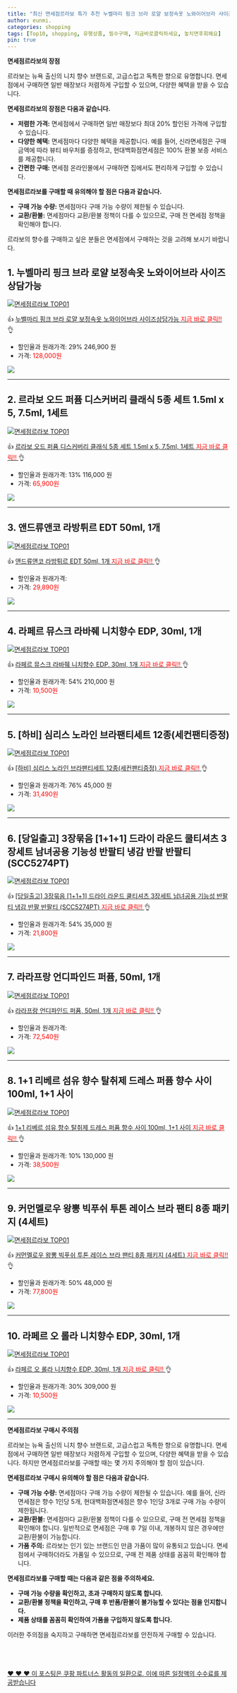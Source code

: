 ```yaml
---
title: "최신 면세점르라보 특가 추천 누벨마리 핑크 브라 로얄 보정속옷 노와이어브라 사이즈상담가능 비교 장점"
author: eunmi.
categories: shopping
tags: [Top10, shopping, 유행상품, 필수구매, 지금바로클릭하세요, 놓치면후회해요]
pin: true
---
```

**면세점르라보의 장점**

르라보는 뉴욕 출신의 니치 향수 브랜드로, 고급스럽고 독특한 향으로 유명합니다. 면세점에서 구매하면 일반 매장보다 저렴하게 구입할 수 있으며, 다양한 혜택을 받을 수 있습니다.

**면세점르라보의 장점은 다음과 같습니다.**

* **저렴한 가격:** 면세점에서 구매하면 일반 매장보다 최대 20% 할인된 가격에 구입할 수 있습니다.
* **다양한 혜택:** 면세점마다 다양한 혜택을 제공합니다. 예를 들어, 신라면세점은 구매 금액에 따라 뷰티 바우처를 증정하고, 현대백화점면세점은 100% 환불 보증 서비스를 제공합니다.
* **간편한 구매:** 면세점 온라인몰에서 구매하면 집에서도 편리하게 구입할 수 있습니다.

**면세점르라보를 구매할 때 유의해야 할 점은 다음과 같습니다.**

* **구매 가능 수량:** 면세점마다 구매 가능 수량이 제한될 수 있습니다.
* **교환/환불:** 면세점마다 교환/환불 정책이 다를 수 있으므로, 구매 전 면세점 정책을 확인해야 합니다.

르라보의 향수를 구매하고 싶은 분들은 면세점에서 구매하는 것을 고려해 보시기 바랍니다.

   

## 1. 누벨마리 핑크 브라 로얄 보정속옷 노와이어브라 사이즈상담가능

[![면세점르라보 TOP01](https://thumbnail9.coupangcdn.com/thumbnails/remote/230x230ex/image/vendor_inventory/a1f7/8eba65da9a996f853c89f7d6eeaaad38a462c922d62ce627ff6bed28872f.jpg)](https://link.coupang.com/re/AFFSDP?lptag=AF3617701&subid=GithubCoopas&pageKey=4842750383&traceid=V0-153&itemId=6260474442&vendorItemId=73556146638)


👍 [누벨마리 핑크 브라 로얄 보정속옷 노와이어브라 사이즈상담가능 <font color=red> 지금 바로 클릭!! </font> ](https://link.coupang.com/re/AFFSDP?lptag=AF3617701&subid=GithubCoopas&pageKey=4842750383&traceid=V0-153&itemId=6260474442&vendorItemId=73556146638) 👌 


- 할인율과 원래가격: 29%  246,900   원
- 가격: <span style='color:red'>128,000원</span>

[![](/discount_price.png)](https://link.coupang.com/re/AFFSDP?lptag=AF3617701&subid=GithubCoopas&pageKey=4842750383&traceid=V0-153&itemId=6260474442&vendorItemId=73556146638)

---


   

## 2. 르라보 오드 퍼퓸 디스커버리 클래식 5종 세트 1.5ml x 5, 7.5ml, 1세트

[![면세점르라보 TOP01](https://thumbnail10.coupangcdn.com/thumbnails/remote/230x230ex/image/vendor_inventory/f155/2cd2533dc6104653ec5a0ba217d7e15e60bcf6482cb3419f072d835856ef.jpg)](https://link.coupang.com/re/AFFSDP?lptag=AF3617701&subid=GithubCoopas&pageKey=6614600860&traceid=V0-153&itemId=15013713545&vendorItemId=82236481323)


👍 [르라보 오드 퍼퓸 디스커버리 클래식 5종 세트 1.5ml x 5, 7.5ml, 1세트 <font color=red> 지금 바로 클릭!! </font> ](https://link.coupang.com/re/AFFSDP?lptag=AF3617701&subid=GithubCoopas&pageKey=6614600860&traceid=V0-153&itemId=15013713545&vendorItemId=82236481323) 👌 


- 할인율과 원래가격: 13%  116,000   원
- 가격: <span style='color:red'>65,900원</span>

[![](/discount_price.png)](https://link.coupang.com/re/AFFSDP?lptag=AF3617701&subid=GithubCoopas&pageKey=6614600860&traceid=V0-153&itemId=15013713545&vendorItemId=82236481323)

---


   

## 3. 앤드류앤코 라방튀르 EDT 50ml, 1개

[![면세점르라보 TOP01](https://thumbnail6.coupangcdn.com/thumbnails/remote/230x230ex/image/vendor_inventory/8746/0b576f1345e489b4b1fa59cea2f092f21b3727512c907e11c81384732a73.jpg)](https://link.coupang.com/re/AFFSDP?lptag=AF3617701&subid=GithubCoopas&pageKey=7294727963&traceid=V0-153&itemId=18652666755&vendorItemId=85787485356)


👍 [앤드류앤코 라방튀르 EDT 50ml, 1개 <font color=red> 지금 바로 클릭!! </font> ](https://link.coupang.com/re/AFFSDP?lptag=AF3617701&subid=GithubCoopas&pageKey=7294727963&traceid=V0-153&itemId=18652666755&vendorItemId=85787485356) 👌 


- 할인율과 원래가격: 
- 가격: <span style='color:red'>29,890원</span>

[![](/discount_price.png)](https://link.coupang.com/re/AFFSDP?lptag=AF3617701&subid=GithubCoopas&pageKey=7294727963&traceid=V0-153&itemId=18652666755&vendorItemId=85787485356)

---


   

## 4. 라페르 뮤스크 라바줴 니치향수 EDP, 30ml, 1개

[![면세점르라보 TOP01](https://thumbnail6.coupangcdn.com/thumbnails/remote/230x230ex/image/retail/images/4695615916864493-06adc22c-1e30-4f46-ab9e-53500bbc2c72.jpg)](https://link.coupang.com/re/AFFSDP?lptag=AF3617701&subid=GithubCoopas&pageKey=7170738935&traceid=V0-153&itemId=18064718341&vendorItemId=71599880961)


👍 [라페르 뮤스크 라바줴 니치향수 EDP, 30ml, 1개 <font color=red> 지금 바로 클릭!! </font> ](https://link.coupang.com/re/AFFSDP?lptag=AF3617701&subid=GithubCoopas&pageKey=7170738935&traceid=V0-153&itemId=18064718341&vendorItemId=71599880961) 👌 


- 할인율과 원래가격: 54%  210,000   원
- 가격: <span style='color:red'>10,500원</span>

[![](/discount_price.png)](https://link.coupang.com/re/AFFSDP?lptag=AF3617701&subid=GithubCoopas&pageKey=7170738935&traceid=V0-153&itemId=18064718341&vendorItemId=71599880961)

---


   

## 5. [하비] 심리스 노라인 브라팬티세트 12종(세컨팬티증정)

[![면세점르라보 TOP01](https://thumbnail10.coupangcdn.com/thumbnails/remote/230x230ex/image/vendor_inventory/708f/fee45a663b132aa7fa22e0219265aff3f6085a94174bbca94c4077cd93a6.jpg)](https://link.coupang.com/re/AFFSDP?lptag=AF3617701&subid=GithubCoopas&pageKey=6431861126&traceid=V0-153&itemId=13884117564&vendorItemId=81133880617)


👍 [[하비] 심리스 노라인 브라팬티세트 12종(세컨팬티증정) <font color=red> 지금 바로 클릭!! </font> ](https://link.coupang.com/re/AFFSDP?lptag=AF3617701&subid=GithubCoopas&pageKey=6431861126&traceid=V0-153&itemId=13884117564&vendorItemId=81133880617) 👌 


- 할인율과 원래가격: 76%  45,000   원
- 가격: <span style='color:red'>31,490원</span>

[![](/discount_price.png)](https://link.coupang.com/re/AFFSDP?lptag=AF3617701&subid=GithubCoopas&pageKey=6431861126&traceid=V0-153&itemId=13884117564&vendorItemId=81133880617)

---


   

## 6. [당일출고] 3장묶음 [1+1+1] 드라이 라운드 쿨티셔츠 3장세트 남녀공용 기능성 반팔티 냉감 반팔 반팔티 (SCC5274PT)

[![면세점르라보 TOP01](https://thumbnail8.coupangcdn.com/thumbnails/remote/230x230ex/image/vendor_inventory/4014/c6bd7d0f4d38700aa45f483235583a6ff4fed63887b6b6a17abb4509de07.jpg)](https://link.coupang.com/re/AFFSDP?lptag=AF3617701&subid=GithubCoopas&pageKey=6400569264&traceid=V0-153&itemId=13683177370&vendorItemId=80934883386)


👍 [[당일출고] 3장묶음 [1+1+1] 드라이 라운드 쿨티셔츠 3장세트 남녀공용 기능성 반팔티 냉감 반팔 반팔티 (SCC5274PT) <font color=red> 지금 바로 클릭!! </font> ](https://link.coupang.com/re/AFFSDP?lptag=AF3617701&subid=GithubCoopas&pageKey=6400569264&traceid=V0-153&itemId=13683177370&vendorItemId=80934883386) 👌 


- 할인율과 원래가격: 54%  35,000   원
- 가격: <span style='color:red'>21,800원</span>

[![](/discount_price.png)](https://link.coupang.com/re/AFFSDP?lptag=AF3617701&subid=GithubCoopas&pageKey=6400569264&traceid=V0-153&itemId=13683177370&vendorItemId=80934883386)

---


   

## 7. 라라프랑 언디파인드 퍼퓸, 50ml, 1개

[![면세점르라보 TOP01](https://thumbnail7.coupangcdn.com/thumbnails/remote/230x230ex/image/rs_quotation_api/iblizyep/dbc59aa884fa41fc9dafb1a4c1d81a73.jpg)](https://link.coupang.com/re/AFFSDP?lptag=AF3617701&subid=GithubCoopas&pageKey=5911107504&traceid=V0-153&itemId=10450000121&vendorItemId=77731824028)


👍 [라라프랑 언디파인드 퍼퓸, 50ml, 1개 <font color=red> 지금 바로 클릭!! </font> ](https://link.coupang.com/re/AFFSDP?lptag=AF3617701&subid=GithubCoopas&pageKey=5911107504&traceid=V0-153&itemId=10450000121&vendorItemId=77731824028) 👌 


- 할인율과 원래가격: 
- 가격: <span style='color:red'>72,540원</span>

[![](/discount_price.png)](https://link.coupang.com/re/AFFSDP?lptag=AF3617701&subid=GithubCoopas&pageKey=5911107504&traceid=V0-153&itemId=10450000121&vendorItemId=77731824028)

---


   

## 8. 1+1 리베르 섬유 향수 탈취제 드레스 퍼퓸 향수 사이 100ml, 1+1 사이

[![면세점르라보 TOP01](https://thumbnail10.coupangcdn.com/thumbnails/remote/230x230ex/image/vendor_inventory/5481/3ede7d98190f4e37aa21ef0440dca53822d6877d42fdb4e4d303e3a09713.jpg)](https://link.coupang.com/re/AFFSDP?lptag=AF3617701&subid=GithubCoopas&pageKey=6847118851&traceid=V0-153&itemId=16299115101&vendorItemId=83491459919)


👍 [1+1 리베르 섬유 향수 탈취제 드레스 퍼퓸 향수 사이 100ml, 1+1 사이 <font color=red> 지금 바로 클릭!! </font> ](https://link.coupang.com/re/AFFSDP?lptag=AF3617701&subid=GithubCoopas&pageKey=6847118851&traceid=V0-153&itemId=16299115101&vendorItemId=83491459919) 👌 


- 할인율과 원래가격: 10%  130,000   원
- 가격: <span style='color:red'>38,500원</span>

[![](/discount_price.png)](https://link.coupang.com/re/AFFSDP?lptag=AF3617701&subid=GithubCoopas&pageKey=6847118851&traceid=V0-153&itemId=16299115101&vendorItemId=83491459919)

---


   

## 9. 커먼멜로우 왕뽕 빅푸쉬 투톤 레이스 브라 팬티 8종 패키지 (4세트)

[![면세점르라보 TOP01](https://thumbnail10.coupangcdn.com/thumbnails/remote/230x230ex/image/vendor_inventory/5c03/aaa3f8d27f14a11845b4804d1e89d149e2dc27f4385dfffd0499f4d6f216.jpg)](https://link.coupang.com/re/AFFSDP?lptag=AF3617701&subid=GithubCoopas&pageKey=7126495630&traceid=V0-153&itemId=17855662109&vendorItemId=85018985175)


👍 [커먼멜로우 왕뽕 빅푸쉬 투톤 레이스 브라 팬티 8종 패키지 (4세트) <font color=red> 지금 바로 클릭!! </font> ](https://link.coupang.com/re/AFFSDP?lptag=AF3617701&subid=GithubCoopas&pageKey=7126495630&traceid=V0-153&itemId=17855662109&vendorItemId=85018985175) 👌 


- 할인율과 원래가격: 50%  48,000   원
- 가격: <span style='color:red'>77,800원</span>

[![](/discount_price.png)](https://link.coupang.com/re/AFFSDP?lptag=AF3617701&subid=GithubCoopas&pageKey=7126495630&traceid=V0-153&itemId=17855662109&vendorItemId=85018985175)

---


   

## 10. 라페르 오 롤라 니치향수 EDP, 30ml, 1개

[![면세점르라보 TOP01](https://thumbnail8.coupangcdn.com/thumbnails/remote/230x230ex/image/retail/images/375074660573390-62c80a38-7a08-4a24-9fac-7e9966c47b85.jpg)](https://link.coupang.com/re/AFFSDP?lptag=AF3617701&subid=GithubCoopas&pageKey=2041071675&traceid=V0-153&itemId=3469869263&vendorItemId=71456208579)


👍 [라페르 오 롤라 니치향수 EDP, 30ml, 1개 <font color=red> 지금 바로 클릭!! </font> ](https://link.coupang.com/re/AFFSDP?lptag=AF3617701&subid=GithubCoopas&pageKey=2041071675&traceid=V0-153&itemId=3469869263&vendorItemId=71456208579) 👌 


- 할인율과 원래가격: 30%  309,000   원
- 가격: <span style='color:red'>10,500원</span>

[![](/discount_price.png)](https://link.coupang.com/re/AFFSDP?lptag=AF3617701&subid=GithubCoopas&pageKey=2041071675&traceid=V0-153&itemId=3469869263&vendorItemId=71456208579)

---
**면세점르라보 구매시 주의점**

르라보는 뉴욕 출신의 니치 향수 브랜드로, 고급스럽고 독특한 향으로 유명합니다. 면세점에서 구매하면 일반 매장보다 저렴하게 구입할 수 있으며, 다양한 혜택을 받을 수 있습니다. 하지만 면세점르라보를 구매할 때는 몇 가지 주의해야 할 점이 있습니다.

**면세점르라보 구매시 유의해야 할 점은 다음과 같습니다.**

* **구매 가능 수량:** 면세점마다 구매 가능 수량이 제한될 수 있습니다. 예를 들어, 신라면세점은 향수 1인당 5개, 현대백화점면세점은 향수 1인당 3개로 구매 가능 수량이 제한됩니다.
* **교환/환불:** 면세점마다 교환/환불 정책이 다를 수 있으므로, 구매 전 면세점 정책을 확인해야 합니다. 일반적으로 면세점은 구매 후 7일 이내, 개봉하지 않은 경우에만 교환/환불이 가능합니다.
* **가품 주의:** 르라보는 인기 있는 브랜드인 만큼 가품이 많이 유통되고 있습니다. 면세점에서 구매하더라도 가품일 수 있으므로, 구매 전 제품 상태를 꼼꼼히 확인해야 합니다.

**면세점르라보를 구매할 때는 다음과 같은 점을 주의하세요.**

* **구매 가능 수량을 확인하고, 초과 구매하지 않도록 합니다.**
* **교환/환불 정책을 확인하고, 구매 후 반품/환불이 불가능할 수 있다는 점을 인지합니다.**
* **제품 상태를 꼼꼼히 확인하여 가품을 구입하지 않도록 합니다.**

이러한 주의점을 숙지하고 구매하면 면세점르라보를 안전하게 구매할 수 있습니다.<br><br><br><br><br> [ ❤ ❤ ❤ 이 포스팅은 쿠팡 파트너스 활동의 일환으로, 이에 따른 일정액의 수수료를 제공받습니다](https://link.coupang.com/a/bcEFyh)